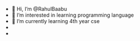 - 👋 Hi, I’m @RahulBaabu
- 👀 I’m interested in learning programming language
- 🌱 I’m currently learning 4th year cse 
-
- 

<!---
RahulBaabu/RahulBaabu is a ✨ special ✨ repository because its `README.md` (this file) appears on your GitHub profile.
You can click the Preview link to take a look at your changes.
--->
